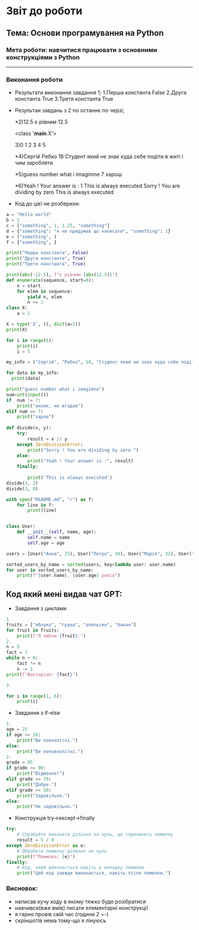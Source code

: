 # Звіт до роботи
## Тема: Основи програмування на Python
### Мета роботи: навчитися працювати з основними конструкціями з Python
---
### Виконання роботи
-  Результати виконання завдання 1;
    1.Перша константа False
    2.Друга константа True
    3.Третя константа True
-  Результаи завдань з 2 по останнє по черзі;

   *2)12.5 є рівним 12.5  

    <class '__main__.X'>
 
    3)0 
    1 
    2 
    3 
    4 
    5 

    *4)Сергій 
    Ребко 
    18 
    Студент який не знає куда себе подіти в житі і чим заробляти 
  
    *5)guess number what i imagimne 
    7
    харош 
    
    *6)Yeah ! Your answer is : 1 
    This is always executed 
    Sorry ! You are dividing by zero 
    This is always executed 
- Код до цієї не розберихи:
```python
a = "Hello world"
b = 1 
c = ["something", 1, 1.25, "something"] 
d = {"something": "я не придумав що написати", "something": 1} 
e = ("something", ) 
f = {"something", } 

print("Перша константа", False)
print("Друга константа", True)
print("Третя константа", True)

print(abs(-12.5), f"є рівним {abs(12.5)}")
def enumerate(sequence, start=0):
    n = start
    for elem in sequence:
        yield n, elem
        n += 1
class X:
    a = 1

X = type('X', (), dict(a=1))
print(X) 

for i in range(6):
    print(i)
    i = 5  

my_info = ("Сергій", "Ребко", 18, "Студент який не знає куда себе подіти в житі і чим заробляти")

for data in my_info:
  print(data)           

print("guess number what i imagimne")
num=int(input())
if  num != 7:
    print("анлак, не вгадав")
elif num == 7:
    print("харош")
 
def divide(x, y): 
	try: 
		result = x // y 
	except ZeroDivisionError: 
		print("Sorry ! You are dividing by zero ") 
	else:
		print("Yeah ! Your answer is :", result) 
	finally: 
		
		print('This is always executed') 
divide(3, 2) 
divide(3, 0)

with open("README.md", "r") as f:
    for line in f:
        print(line)


class User:
    def __init__(self, name, age):
        self.name = name
        self.age = age

users = [User("Анна", 25), User("Петро", 30), User("Марія", 22), User("Олексій", 28)]

sorted_users_by_name = sorted(users, key=lambda user: user.name)
for user in sorted_users_by_name:
    print(f"{user.name}, {user.age} років")
```
## Код який мені видав чат GPT:
- Завдання з циклами

```python
1.
fruits = ["яблуко", "груша", "апельсин", "банан"]
for fruit in fruits:
    print(f"Я люблю {fruit}.")
2.
n = 5
fact = 1
while n > 0:
    fact *= n
    n -= 1
print(f"Факторіал: {fact}")

3.

for i in range(1, 6):
    print(i)
```
- Завдання з if-else
```python
1.
age = 25
if age >= 18:
    print("Ви повнолітні.")
else:
    print("Ви неповнолітні.")
2.
grade = 85
if grade >= 90:
    print("Відмінно!")
elif grade >= 70:
    print("Добре.")
elif grade >= 50:
    print("Задовільно.")
else:
    print("Не задовільно.")

```
- Конструкція try->except->finally
```python
try:
    # Спробуйте виконати діління на нуль, що спричинить помилку
    result = 5 / 0
except ZeroDivisionError as e:
    # Обробити помилку ділення на нуль
    print(f"Помилка: {e}")
finally:
    # Код, який виконається навіть у випадку помилки
    print("Цей код завжди виконається, навіть після помилки.")

```

### Висновок: 

- написав кучу коду в якому тяжко буде розібратися 
- навчився(вже вмів) писати елементарні конструкції
- я гарно провів свій час (години 2 +-)
- скріншотів нема тому-що я лінуюсь 

